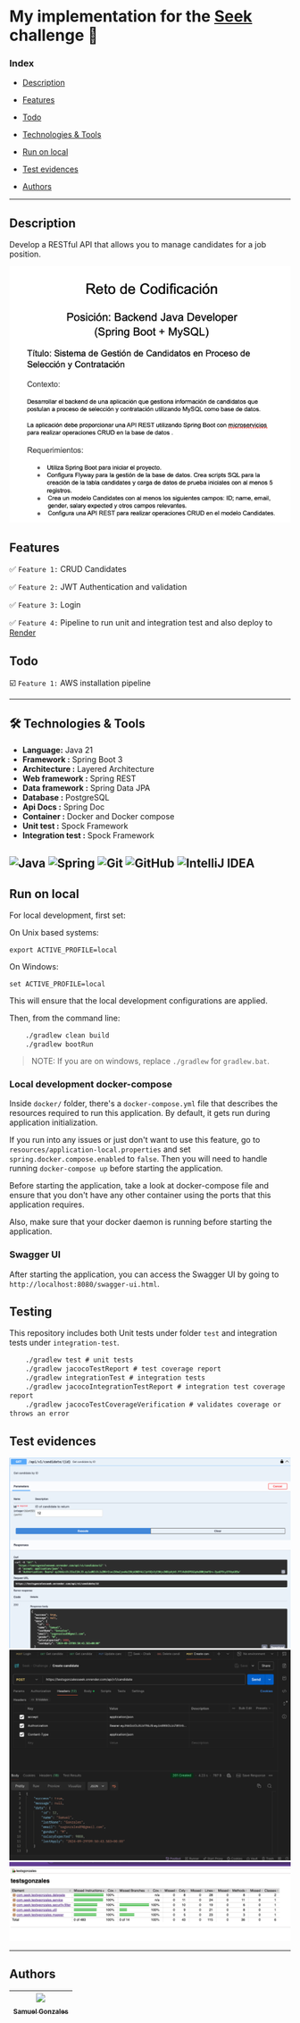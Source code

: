 # My implementation for the [Seek](https://seekglobal.co/) challenge 💪

### Index

- [Description](#description)

- [Features](#features)

- [Todo](#todo)

- [Technologies & Tools](#-technologies--tools)

- [Run on local](#run-on-local)

- [Test evidences](#test-evidences)

- [Authors](#authors)

---------------------------------------------------------------------------------------------------------------------------------------------------------------------------------

## Description

<p>
Develop a RESTful API that allows you to manage candidates for a job position.

![Challenge description](readme-files/description.png)
</p>

## Features

✅ `Feature 1:` CRUD Candidates

✅ `Feature 2:` JWT Authentication and validation

✅ `Feature 3:` Login

✅ `Feature 4:` Pipeline to run unit and integration test and also deploy to [Render](https://render.com/)

## Todo

☑️ `Feature 1:` AWS installation pipeline

---------------------------------------------------------------------------------------------------------------------------------------------------------------------------------

## 🛠 Technologies & Tools

- **Language:** Java 21
- **Framework :** Spring Boot 3
- **Architecture :** Layered Architecture
- **Web framework :** Spring REST
- **Data framework :** Spring Data JPA
- **Database :** PostgreSQL
- **Api Docs :** Spring Doc
- **Container :** Docker and Docker compose
- **Unit test :** Spock Framework
- **Integration test :** Spock Framework

![Java](https://img.shields.io/badge/java-%23ED8B00.svg?style=for-the-badge&logo=openjdk&logoColor=white)
![Spring](https://img.shields.io/badge/spring-%236DB33F.svg?style=for-the-badge&logo=spring&logoColor=white)
![Git](https://img.shields.io/badge/-Git-F05032?style=for-the-badge&logo=git&logoColor=white)
![GitHub](https://img.shields.io/badge/-GitHub-181717?style=for-the-badge&logo=github)
![IntelliJ IDEA](https://img.shields.io/badge/IntelliJIDEA-000000.svg?style=for-the-badge&logo=intellij-idea&logoColor=white)
---------------------------------------------------------------------------------------------------------------------------------------------------------------------------------

## Run on local

For local development, first set:

On Unix based systems:

```shell
export ACTIVE_PROFILE=local
```

On Windows:

```shell
set ACTIVE_PROFILE=local
```

This will ensure that the local development configurations are applied.

Then, from the command line:

```
    ./gradlew clean build
    ./gradlew bootRun
```

> NOTE: If you are on windows, replace `./gradlew` for `gradlew.bat`.

### Local development docker-compose

Inside `docker/` folder, there's a `docker-compose.yml` file that describes the
resources required to run this application. By default, it gets run during application
initialization.

If you run into any issues or just don't want to use this feature,
go to `resources/application-local.properties` and set `spring.docker.compose.enabled`
to `false`. Then you will need to handle running `docker-compose up`
before starting the application.

Before starting the application, take a look at docker-compose file and
ensure that you don't have any other container using the ports that
this application requires.

Also, make sure that your docker daemon is running before starting the
application.

### Swagger UI
After starting the application, you can access the Swagger UI by going to
`http://localhost:8080/swagger-ui.html`.

## Testing

This repository includes both Unit tests under folder `test` and integration tests under
`integration-test`.

```
    ./gradlew test # unit tests
    ./gradlew jacocoTestReport # test coverage report
    ./gradlew integrationTest # integration tests
    ./gradlew jacocoIntegrationTestReport # integration test coverage report
    ./gradlew jacocoTestCoverageVerification # validates coverage or throws an error
```

## Test evidences

![Swagger UI test](readme-files/test_swagger.png)
![Postman test](readme-files/test_postman.png)
![Jacoco report](readme-files/test_jacoco.png)

-------------------------------------------------------------------------------------------------------------------------------------------------------------------------

## Authors

| [<img src="https://avatars.githubusercontent.com/u/6700707?v=4" width=115><br><sub>Samuel Gonzales</sub>](https://github.com/samusfree) |  
|:---------------------------------------------------------------------------------------------------------------------------------------:|
